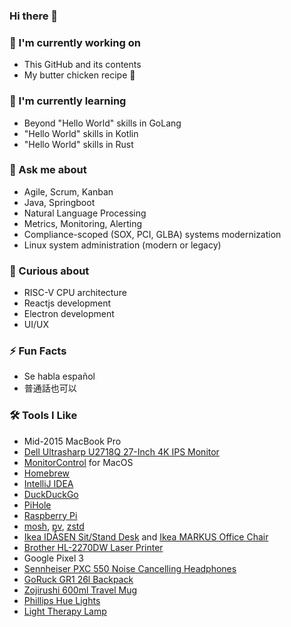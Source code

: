 ### Hi there 👋

### 🔭 I'm currently working on
- This GitHub and its contents
- My butter chicken recipe 🐔

### 🌱 I'm currently learning
- Beyond "Hello World" skills in GoLang
- "Hello World" skills in Kotlin
- "Hello World" skills in Rust

### 💬 Ask me about
- Agile, Scrum, Kanban
- Java, Springboot
- Natural Language Processing
- Metrics, Monitoring, Alerting
- Compliance-scoped (SOX, PCI, GLBA) systems modernization
- Linux system administration (modern or legacy)

### 🤔 Curious about
- RISC-V CPU architecture
- Reactjs development
- Electron development
- UI/UX

### ⚡ Fun Facts
- Se habla español
- 普通話也可以

### 🛠 Tools I Like
- Mid-2015 MacBook Pro
- [Dell Ultrasharp U2718Q 27-Inch 4K IPS Monitor](https://smile.amazon.com/gp/product/B073VYVX5S/)
- [MonitorControl](https://github.com/MonitorControl/MonitorControl) for MacOS
- [Homebrew](https://brew.sh/)
- [IntelliJ IDEA](https://www.jetbrains.com/idea/)
- [DuckDuckGo](https://duckduckgo.com/)
- [PiHole](https://pi-hole.net/)
- [Raspberry Pi](https://www.raspberrypi.org/)
- [mosh](https://mosh.org/), [pv](https://linux.die.net/man/1/pv), [zstd](https://github.com/facebook/zstd)
- [Ikea IDÅSEN Sit/Stand Desk](https://www.ikea.com/us/en/p/idasen-desk-sit-stand-black-dark-gray-s79280998/) and [Ikea MARKUS Office Chair](https://www.ikea.com/us/en/p/markus-office-chair-vissle-dark-gray-90289172/)
- [Brother HL-2270DW Laser Printer](https://www.brother-usa.com/products/hl2270dw)
- Google Pixel 3
- [Sennheiser PXC 550 Noise Cancelling Headphones](https://smile.amazon.com/gp/product/B01E3XLNA0)
- [GoRuck GR1 26l Backpack](https://www.goruck.com/collections/gr1/products/gr1?variant=32978334744676)
- [Zojirushi 600ml Travel Mug](https://smile.amazon.com/dp/B00CHOUI86)
- [Phillips Hue Lights](https://www.philips-hue.com)
- [Light Therapy Lamp](https://smile.amazon.com/gp/product/B074G342RV)

<!--
**jimmale/jimmale** is a ✨ _special_ ✨ repository because its `README.md` (this file) appears on your GitHub profile.

Here are some ideas to get you started:

- 🔭 I’m currently working on ...
- 🌱 I’m currently learning ...
- 👯 I’m looking to collaborate on ...
- 🤔 I’m looking for help with ...
- 💬 Ask me about ...
- 📫 How to reach me: ...
- 😄 Pronouns: ...
- ⚡ Fun fact: ...
-->
